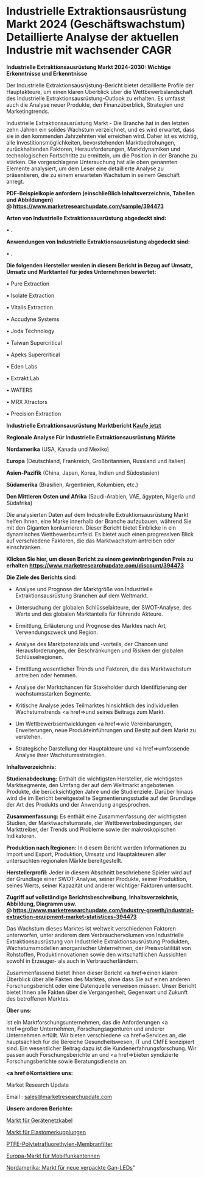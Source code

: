 # Industrielle Extraktionsausrüstung Markt 2024 (Geschäftswachstum) Detaillierte Analyse der aktuellen Industrie mit wachsender CAGR

<strong>Industrielle Extraktionsausrüstung Markt 2024-2030: Wichtige Erkenntnisse und Erkenntnisse</strong>

Der Industrielle Extraktionsausrüstung-Bericht bietet detaillierte Profile der Hauptakteure, um einen klaren Überblick über die Wettbewerbslandschaft des Industrielle Extraktionsausrüstung-Outlook zu erhalten. Es umfasst auch die Analyse neuer Produkte, den Finanzüberblick, Strategien und Marketingtrends.

Industrielle Extraktionsausrüstung Markt - Die Branche hat in den letzten zehn Jahren ein solides Wachstum verzeichnet, und es wird erwartet, dass sie in den kommenden Jahrzehnten viel erreichen wird. Daher ist es wichtig, alle Investitionsmöglichkeiten, bevorstehenden Marktbedrohungen, zurückhaltenden Faktoren, Herausforderungen, Marktdynamiken und technologischen Fortschritte zu ermitteln, um die Position in der Branche zu stärken. Die vorgeschlagene Untersuchung hat alle oben genannten Elemente analysiert, um dem Leser eine detaillierte Analyse zu präsentieren, die zu einem erwarteten Wachstum in seinem Geschäft anregt.

<strong><b>PDF-Beispielkopie anfordern (einschließlich Inhaltsverzeichnis, Tabellen und Abbildungen) @ </b></strong><strong><a href=https://www.marketresearchupdate.com/sample/394473><strong>https://www.marketresearchupdate.com/sample/394473</u></a></strong></strong>

<strong>Arten von Industrielle Extraktionsausrüstung abgedeckt sind:</strong>

• .

<strong>Anwendungen von Industrielle Extraktionsausrüstung abgedeckt sind:</strong>

• .

<strong>Die folgenden Hersteller werden in diesem Bericht in Bezug auf Umsatz, Umsatz und Marktanteil für jedes Unternehmen bewertet:</strong>

• Pure Extraction

• Isolate Extraction

• Vitalis Extraction

• Accudyne Systems

• Joda Technology

• Taiwan Supercritical

• Apeks Supercritical

• Eden Labs

• Extrakt Lab

• WATERS

• MRX Xtractors

• Precision Extraction

<strong>Industrielle Extraktionsausrüstung Marktbericht <a href=https://www.marketresearchupdate.com/buynow/394473>Kaufe jetzt</a></strong>

<strong>Regionale Analyse Für Industrielle Extraktionsausrüstung Märkte</strong>

<strong>Nordamerika</strong> (USA, Kanada und Mexiko)

<strong>Europa</strong> (Deutschland, Frankreich, Großbritannien, Russland und Italien)

<strong>Asien-Pazifik</strong> (China, Japan, Korea, Indien und Südostasien)

<strong>Südamerika</strong> (Brasilien, Argentinien, Kolumbien, etc.)

<strong>Den Mittleren</strong> <strong>Osten und Afrika</strong> (Saudi-Arabien, VAE, ägypten, Nigeria und Südafrika)

Die analysierten Daten auf dem Industrielle Extraktionsausrüstung Markt helfen Ihnen, eine Marke innerhalb der Branche aufzubauen, während Sie mit den Giganten konkurrieren. Dieser Bericht bietet Einblicke in ein dynamisches Wettbewerbsumfeld. Es bietet auch einen progressiven Blick auf verschiedene Faktoren, die das Marktwachstum antreiben oder einschränken.

<strong>Klicken Sie hier, um diesen Bericht zu einem gewinnbringenden Preis zu erhalten
</strong><strong><a href=https://www.marketresearchupdate.com/discount/394473>https://www.marketresearchupdate.com/discount/394473</b></u></strong></a>

<strong>Die Ziele des Berichts sind:</strong>

- Analyse und Prognose der Marktgröße von Industrielle Extraktionsausrüstung Branchen auf dem Weltmarkt.

- Untersuchung der globalen Schlüsselakteure, der SWOT-Analyse, des Werts und des globalen Marktanteils für führende Akteure.

- Ermittlung, Erläuterung und Prognose des Marktes nach Art, Verwendungszweck und Region.

- Analyse des Marktpotenzials und -vorteils, der Chancen und Herausforderungen, der Beschränkungen und Risiken der globalen Schlüsselregionen.

- Ermittlung wesentlicher Trends und Faktoren, die das Marktwachstum antreiben oder hemmen.

- Analyse der Marktchancen für Stakeholder durch Identifizierung der wachstumsstarken Segmente.

- Kritische Analyse jedes Teilmarktes hinsichtlich des individuellen Wachstumstrends <a href=>und</a> seines Beitrags zum Markt.

- Um Wettbewerbsentwicklungen <a href=>wie</a> Vereinbarungen, Erweiterungen, neue Produkteinführungen und Besitz auf dem Markt zu verstehen.

- Strategische Darstellung der Hauptakteure und <a href=>umfas</a>sende Analyse ihrer Wachstumsstrategien.

<strong>Inhaltsverzeichnis:</strong>

<strong>Studienabdeckung:</strong> Enthält die wichtigsten Hersteller, die wichtigsten Marktsegmente, den Umfang der auf dem Weltmarkt angebotenen Produkte, die berücksichtigten Jahre und die Studienziele. Darüber hinaus wird die im Bericht bereitgestellte Segmentierungsstudie auf der Grundlage der Art des Produkts und der Anwendung angesprochen.

<strong>Zusammenfassung:</strong> Es enthält eine Zusammenfassung der wichtigsten Studien, der Marktwachstumsrate, der Wettbewerbsbedingungen, der Markttreiber, der Trends und Probleme sowie der makroskopischen Indikatoren.

<strong>Produktion nach Regionen:</strong> In diesem Bericht werden Informationen zu Import und Export, Produktion, Umsatz und Hauptakteuren aller untersuchten regionalen Märkte bereitgestellt.

<strong>Herstellerprofil:</strong> Jeder in diesem Abschnitt beschriebene Spieler wird auf der Grundlage einer SWOT-Analyse, seiner Produkte, seiner Produktion, seines Werts, seiner Kapazität und anderer wichtiger Faktoren untersucht.

<strong><b>Zugriff auf vollständige Berichtsbeschreibung, Inhaltsverzeichnis, Abbildung, Diagramm usw. @ </b></strong><strong><a href=https://www.marketresearchupdate.com/industry-growth/industrial-extraction-equipment-market-statistices-394473>https://www.marketresearchupdate.com/industry-growth/industrial-extraction-equipment-market-statistices-394473</a></strong>

Das Wachstum dieses Marktes ist weltweit verschiedenen Faktoren unterworfen, unter anderem dem Verbrauchervolumen von Industrielle Extraktionsausrüstung von Industrielle Extraktionsausrüstung Produkten, Wachstumsmodellen anorganischer Unternehmen, der Preisvolatilität von Rohstoffen, Produktinnovationen sowie den wirtschaftlichen Aussichten sowohl in Erzeuger- als auch in Verbraucherländern.

Zusammenfassend bietet Ihnen dieser Bericht <a href=>einen</a> klaren Überblick über alle Fakten des Marktes, ohne dass Sie auf einen anderen Forschungsbericht oder eine Datenquelle verweisen müssen. Unser Bericht bietet Ihnen alle Fakten über die Vergangenheit, Gegenwart und Zukunft des betroffenen Marktes.

<strong>Über uns:</strong>

 ist ein Marktforschungsunternehmen, das die Anforderungen <a href=>großer</a> Unternehmen, Forschungsagenturen und anderer Unternehmen erfüllt. Wir bieten verschiedene <a href=>Services</a> an, die hauptsächlich für die Bereiche Gesundheitswesen, IT und CMFE konzipiert sind. Ein wesentlicher Beitrag dazu ist die Kundenerfahrungsforschung. Wir passen auch Forschungsberichte an und <a href=>bieten</a> syndizierte Forschungsberichte sowie Beratungsdienste an.

<strong><a href=>Kontaktiere uns:</a></strong>

Market Research Update

Email : sales@marketresearchupdate.com

<strong>Unsere anderen Berichte:</strong>

<a href=https://www.linkedin.com/pulse/appliance-power-cord-market-2023-size-growth-trends-cost>Markt für Gerätenetzkabel</a>

<a href=https://www.linkedin.com/pulse/elastomeric-couplings-market-analysis-segment-region-growth>Markt für Elastomerkupplungen</a>

<a href=https://www.linkedin.com/pulse/ptfe-polytetrafluoroethylene-membrane-filter>PTFE-Polytetrafluorethylen-Membranfilter</a>

<a href=https://www.linkedin.com/pulse/europe-mobile-communication-antenna-market>Europa-Markt für Mobilfunkantennen</a>

<a href=https://www.linkedin.com/pulse/north-america-new-packaged-gan-led-market-current-business>Nordamerika: Markt für neue verpackte Gan-LEDs</a>"
